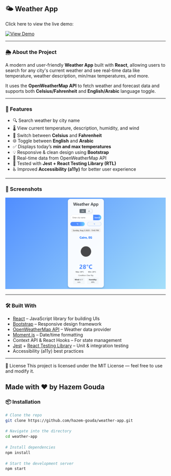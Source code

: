 ## 🌤️ Weather App

Click here to view the live demo:

[![View Demo](https://img.shields.io/badge/View-Demo-blue?style=for-the-badge)](https://hazem-gouda.github.io/weather-app)

---

### 🌦️ About the Project

A modern and user-friendly **Weather App** built with **React**, allowing users to search for any city's current weather and see real-time data like temperature, weather description, min/max temperatures, and more.

It uses the **OpenWeatherMap API** to fetch weather and forecast data and supports both **Celsius/Fahrenheit** and **English/Arabic** language toggle.

---

### 🚀 Features

- 🔍 Search weather by city name
- 🌡️ View current temperature, description, humidity, and wind
- 🔁 Switch between **Celsius** and **Fahrenheit**
- 🌐 Toggle between **English** and **Arabic**
- ✅ Displays today’s **min and max temperatures**
- 💡 Responsive & clean design using **Bootstrap**
- 📡 Real-time data from OpenWeatherMap API
- 🧪 Tested with **Jest + React Testing Library (RTL)**  
- ♿ Improved **Accessibility (a11y)** for better user experience

---

### 📸 Screenshots

![Weather App Screenshot](./imgs/Screenshot1.png)

---

### 🛠️ Built With

- [React](https://reactjs.org/) – JavaScript library for building UIs
- [Bootstrap](https://getbootstrap.com/) – Responsive design framework
- [OpenWeatherMap API](https://openweathermap.org/) – Weather data provider
- [Moment.js](https://momentjs.com/) – Date/time formatting
- Context API & React Hooks – For state management
- [Jest](https://jestjs.io/) + [React Testing Library](https://testing-library.com/docs/react-testing-library/intro/) – Unit & integration testing  
- Accessibility (a11y) best practices

---
📄 License
This project is licensed under the MIT License — feel free to use and modify it.

Made with ❤️ by Hazem Gouda
---
### 📦 Installation

```bash
# Clone the repo
git clone https://github.com/hazem-gouda/weather-app.git

# Navigate into the directory
cd weather-app

# Install dependencies
npm install

# Start the development server
npm start
